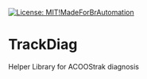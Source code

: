 [![License: MIT](https://img.shields.io/badge/License-MIT-yellow.svg)](https://opensource.org/licenses/MIT)[!MadeForBrAutomation](https://github.com/hilch/MadeForBrAutomationBadge/blob/master/Made-For-BrAutomation.svg?raw=true)

# TrackDiag
Helper Library for ACOOStrak diagnosis
